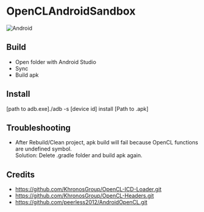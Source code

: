 # OpenCLAndroidSandbox
![Android](https://img.shields.io/badge/Android-passing-green)

## Build
- Open folder with Android Studio  
- Sync  
- Build apk  

## Install
[path to adb.exe]./adb -s [device id] install [Path to .apk] 

## Troubleshooting
- After Rebuild/Clean project, apk build will fail because OpenCL functions are undefined symbol.   
Solution: Delete .gradle folder and build apk again.  

## Credits
- https://github.com/KhronosGroup/OpenCL-ICD-Loader.git
- https://github.com/KhronosGroup/OpenCL-Headers.git
- https://github.com/peerless2012/AndroidOpenCL.git
